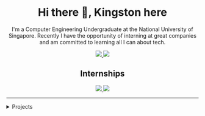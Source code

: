 <!--
**kstonekuan/kstonekuan** is a ✨ _special_ ✨ repository because its `README.md` (this file) appears on your GitHub profile.

Here are some ideas to get you started:

- 🔭 I’m currently working on ...
- 🌱 I’m currently learning ...
- 👯 I’m looking to collaborate on ...
- 🤔 I’m looking for help with ...
- 💬 Ask me about ...
- 📫 How to reach me: ...
- 😄 Pronouns: ...
- ⚡ Fun fact: ...
-->

<h1 align="center">Hi there 👋, Kingston here</h2>

<p align="center">
    I'm a Computer Engineering Undergraduate at the National University of Singapore. Recently I have the opportunity of interning at great companies and am committed to learning all I can about tech.
</p>

<p align="center">
    <a href="https://www.linkedin.com/in/kingston-kuan/">
        <img src="https://img.shields.io/badge/LinkedIn-0077B5?style=for-the-badge&logo=linkedin&logoColor=white" />
    </a>
    <a href="https://kstonekuan.github.io/">
        <img src="https://img.shields.io/badge/Website-8D3316?style=for-the-badge&logoColor=white" />
    </a>
</p>

<h2 align="center">Internships</h3>

<p align="center">
    <a href="https://www.linkedin.com/in/kingston-kuan/">
        <img src="https://img.shields.io/badge/TikTok-Software_Engineering-202020?labelColor=000000&style=for-the-badge&logo=tiktok&logoColor=white" />
    </a>
    <a href="https://www.linkedin.com/in/kingston-kuan/">
        <img src="https://img.shields.io/badge/Dell-Data_Science-202020?labelColor=007DB8&style=for-the-badge&logo=dell&logoColor=white" />
    </a>
</p>

<hr>

<details close>
    <summary>Projects</summary>

- 👼 [Angel and Mortal Bot](https://chatbotslife.com/building-a-chatbot-for-angel-mortal-5d389ab7acde)
    - Telegram bot for angel and mortal game
- ⛄ [Snowman Stickers](https://hack-n-roll-stickers.web.app/)
    - Virtual sticker platform

</details>
